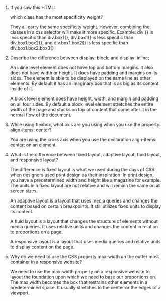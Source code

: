 
1. If you saw this HTML: <div class="box box1 box2 box3"></div> which class has the most specificity weight?
    
    They all carry the same specificity weight. However, combining the classes in a css selector will make it more specific.
        Example: div {} is less specific than div.box1{}, div.box1{} is less specific than div.box1.box2{}, and div.box1.box2{} is less specific than div.box1.box2.box3{}


2. Describe the difference between display: block; and display: inline;
    
    An inline level element does not have top and bottom margins. It also does not have width or height. It does have padding and margins on its sides. The element is able to be displayed on the same line as other elements. By default it has an imaginary box that is as big as its content inside of it.
    
    A block level element does have height, width, and margin and padding on all four sides. By default a block level element stretches the entire width of the page and stacks on top of content that come after it in the normal flow of the document.


3. While using flexbox, what axis are you using when you use the property: align-items: center?
    
    You are using the cross axis when you use the declaration align-items: center; on an element.


4. What is the difference between fixed layout, adaptive layout, fluid layout, and responsive layout?
  
    The difference is fixed layout is what we used during the days of CSS when designers used print design as their inspiration. In print design, you have a predetermined width and height like a magazine for example. The units in a fixed layout are not relative and will remain the same on all screen sizes.

    An adaptive layout is a layout that uses media queries and changes the content based on certain breakpoints. It still utilizes fixed units to display its content.

    A fluid layout is a layout that changes the structure of elements without media queries. It uses relative units and changes the content in relation to proportions on a page.

    A responsive layout is a layout that uses media queries and relative units to display content on the page.


5. Why do we need to use the CSS property max-width on the outter most container in a responsive website?

    We need to use the max-width property on a responsive website to layout the foundation upon which we need to base our proportions on. The max width becomes the box that restrains other elements in a predetermined space. It usually stretches to the center or the edges of a viewport.
